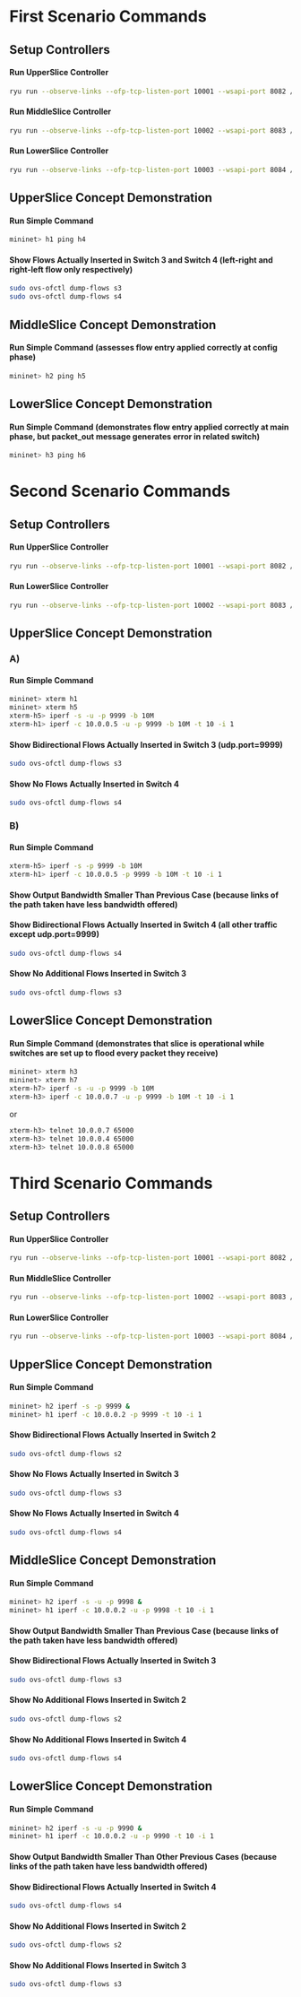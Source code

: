 # First Scenario Commands

## Setup Controllers

#### Run UpperSlice Controller
```bash
ryu run --observe-links --ofp-tcp-listen-port 10001 --wsapi-port 8082 /usr/local/lib/python3.6/dist-packages/ryu/app/gui_topology/gui_topology.py ryu-upperslice.py
```

#### Run MiddleSlice Controller
```bash
ryu run --observe-links --ofp-tcp-listen-port 10002 --wsapi-port 8083 /usr/local/lib/python3.6/dist-packages/ryu/app/gui_topology/gui_topology.py ryu-middleslice.py
```

#### Run LowerSlice Controller
```bash
ryu run --observe-links --ofp-tcp-listen-port 10003 --wsapi-port 8084 /usr/local/lib/python3.6/dist-packages/ryu/app/gui_topology/gui_topology.py ryu-lowerslice.py
```



## UpperSlice Concept Demonstration

#### Run Simple Command
```bash
mininet> h1 ping h4
```

#### Show Flows Actually Inserted in Switch 3 and Switch 4 (left-right and right-left flow only respectively)
```bash
sudo ovs-ofctl dump-flows s3
sudo ovs-ofctl dump-flows s4
```



## MiddleSlice Concept Demonstration

#### Run Simple Command  (assesses flow entry applied correctly at config phase)
```bash
mininet> h2 ping h5
```


## LowerSlice Concept Demonstration

#### Run Simple Command  (demonstrates flow entry applied correctly at main phase, but packet_out message generates error in related switch)
```bash
mininet> h3 ping h6
```



# Second Scenario Commands

## Setup Controllers

#### Run UpperSlice Controller
```bash
ryu run --observe-links --ofp-tcp-listen-port 10001 --wsapi-port 8082 /usr/local/lib/python3.6/dist-packages/ryu/app/gui_topology/gui_topology.py ryu-upperslice.py
```

#### Run LowerSlice Controller
```bash
ryu run --observe-links --ofp-tcp-listen-port 10002 --wsapi-port 8083 /usr/local/lib/python3.6/dist-packages/ryu/app/gui_topology/gui_topology.py ryu-lowerslice.py
```



## UpperSlice Concept Demonstration

### A)
#### Run Simple Command
```bash
mininet> xterm h1
mininet> xterm h5
xterm-h5> iperf -s -u -p 9999 -b 10M
xterm-h1> iperf -c 10.0.0.5 -u -p 9999 -b 10M -t 10 -i 1
```

#### Show Bidirectional Flows Actually Inserted in Switch 3 (udp.port=9999)
```bash
sudo ovs-ofctl dump-flows s3
```
#### Show No Flows Actually Inserted in Switch 4
```bash
sudo ovs-ofctl dump-flows s4
```

### B)
#### Run Simple Command
```bash
xterm-h5> iperf -s -p 9999 -b 10M
xterm-h1> iperf -c 10.0.0.5 -p 9999 -b 10M -t 10 -i 1
```

#### Show Output Bandwidth Smaller Than Previous Case (because links of the path taken have less bandwidth offered)
#### Show Bidirectional Flows Actually Inserted in Switch 4 (all other traffic except udp.port=9999)
```bash
sudo ovs-ofctl dump-flows s4
```
#### Show No Additional Flows Inserted in Switch 3
```bash
sudo ovs-ofctl dump-flows s3
```



## LowerSlice Concept Demonstration

#### Run Simple Command  (demonstrates that slice is operational while switches are set up to flood every packet they receive)
```bash
mininet> xterm h3
mininet> xterm h7
xterm-h7> iperf -s -u -p 9999 -b 10M
xterm-h3> iperf -c 10.0.0.7 -u -p 9999 -b 10M -t 10 -i 1
```
or
```bash
xterm-h3> telnet 10.0.0.7 65000
xterm-h3> telnet 10.0.0.4 65000
xterm-h3> telnet 10.0.0.8 65000
```




# Third Scenario Commands

## Setup Controllers

#### Run UpperSlice Controller
```bash
ryu run --observe-links --ofp-tcp-listen-port 10001 --wsapi-port 8082 /usr/local/lib/python3.6/dist-packages/ryu/app/gui_topology/gui_topology.py ryu-upperslice.py
```

#### Run MiddleSlice Controller
```bash
ryu run --observe-links --ofp-tcp-listen-port 10002 --wsapi-port 8083 /usr/local/lib/python3.6/dist-packages/ryu/app/gui_topology/gui_topology.py ryu-middleslice.py
```

#### Run LowerSlice Controller
```bash
ryu run --observe-links --ofp-tcp-listen-port 10003 --wsapi-port 8084 /usr/local/lib/python3.6/dist-packages/ryu/app/gui_topology/gui_topology.py ryu-lowerslice.py
```



## UpperSlice Concept Demonstration

#### Run Simple Command
```bash
mininet> h2 iperf -s -p 9999 &
mininet> h1 iperf -c 10.0.0.2 -p 9999 -t 10 -i 1
```

#### Show Bidirectional Flows Actually Inserted in Switch 2
```bash
sudo ovs-ofctl dump-flows s2
```
#### Show No Flows Actually Inserted in Switch 3
```bash
sudo ovs-ofctl dump-flows s3
```
#### Show No Flows Actually Inserted in Switch 4
```bash
sudo ovs-ofctl dump-flows s4
```



## MiddleSlice Concept Demonstration

#### Run Simple Command
```bash
mininet> h2 iperf -s -u -p 9998 &
mininet> h1 iperf -c 10.0.0.2 -u -p 9998 -t 10 -i 1
```

#### Show Output Bandwidth Smaller Than Previous Case (because links of the path taken have less bandwidth offered)
#### Show Bidirectional Flows Actually Inserted in Switch 3
```bash
sudo ovs-ofctl dump-flows s3
```
#### Show No Additional Flows Inserted in Switch 2
```bash
sudo ovs-ofctl dump-flows s2
```
#### Show No Additional Flows Inserted in Switch 4
```bash
sudo ovs-ofctl dump-flows s4
```


## LowerSlice Concept Demonstration

#### Run Simple Command
```bash
mininet> h2 iperf -s -u -p 9990 &
mininet> h1 iperf -c 10.0.0.2 -u -p 9990 -t 10 -i 1
```

#### Show Output Bandwidth Smaller Than Other Previous Cases (because links of the path taken have less bandwidth offered)
#### Show Bidirectional Flows Actually Inserted in Switch 4
```bash
sudo ovs-ofctl dump-flows s4
```
#### Show No Additional Flows Inserted in Switch 2
```bash
sudo ovs-ofctl dump-flows s2
```
#### Show No Additional Flows Inserted in Switch 3
```bash
sudo ovs-ofctl dump-flows s3
```
